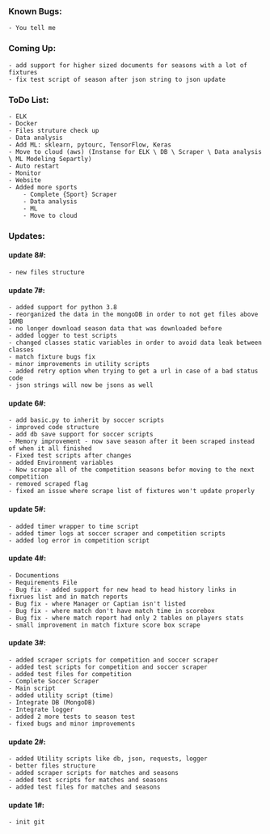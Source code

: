 ### Known Bugs:
    - You tell me
    
### Coming  Up:
    - add support for higher sized documents for seasons with a lot of fixtures
    - fix test script of season after json string to json update

### ToDo List:  
	- ELK
	- Docker
    - Files struture check up
	- Data analysis
	- Add ML: sklearn, pytourc, TensorFlow, Keras
	- Move to cloud (aws) (Instanse for ELK \ DB \ Scraper \ Data analysis \ ML Modeling Separtly)
	- Auto restart
	- Monitor
	- Website
	- Added more sports
	    - Complete {Sport} Scraper
	    - Data analysis
	    - ML
	    - Move to cloud


### Updates:
#### update 8#:
    - new files structure


#### update 7#:
    - added support for python 3.8
    - reorganized the data in the mongoDB in order to not get files above 16MB
    - no longer download season data that was downloaded before
    - added logger to test scripts
    - changed classes static variables in order to avoid data leak between classes
    - match fixture bugs fix
    - minor improvements in utility scripts
    - added retry option when trying to get a url in case of a bad status code
    - json strings will now be jsons as well

#### update 6#: 
    - add basic.py to inherit by soccer scripts
    - improved code structure
    - add db save support for soccer scripts
    - Memory improvement - now save season after it been scraped instead of when it all finished
    - Fixed test scripts after changes
    - added Environment variables
    - Now scrape all of the competition seasons befor moving to the next competition
    - removed scraped flag
    - fixed an issue where scrape list of fixtures won't update properly

    
#### update 5#: 
    - added timer wrapper to time script
    - added timer logs at soccer scraper and competition scripts
    - added log error in competition script

#### update 4#: 
    - Documentions
	- Requirements File
	- Bug fix - added support for new head to head history links in fixrues list and in match reports
    - Bug fix - where Manager or Captian isn't listed
    - Bug fix - where match don't have match time in scorebox
    - Bug fix - where match report had only 2 tables on players stats
    - small improvement in match fixture score box scrape 

#### update 3#:  
    - added scraper scripts for competition and soccer scraper
    - added test scripts for competition and soccer scraper
    - added test files for competition
    - Complete Soccer Scraper
    - Main script
    - added utility script (time)
    - Integrate DB (MongoDB)
    - Integrate logger
    - added 2 more tests to season test
	- fixed bugs and minor improvements
	
    
#### update 2#:  
	- added Utility scripts like db, json, requests, logger
	- better files structure
	- added scraper scripts for matches and seasons
	- added test scripts for matches and seasons
	- added test files for matches and seasons

#### update 1#:  
	- init git  
	